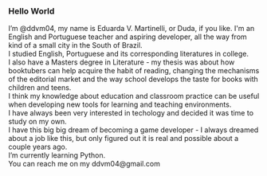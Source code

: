 <!DOCTYPE html>
<html>
<body>
<h3>Hello World</h3>
I’m @ddvm04, my name is Eduarda V. Martinelli, or Duda, if you like. I'm an English and Portuguese teacher and aspiring developer, all the way from kind of a small city in the South of Brazil. <br>
I studied English, Portuguese and its corresponding literatures in college. <br>
I also have a Masters degree in Literature - my thesis was about how booktubers can help acquire the habit of reading, changing the mechanisms of the editorial market and the way school develops the taste for books with children and teens. <br>
I think my knowledge about education and classroom practice can be useful when developing new tools for learning and teaching environments. <br>
I have always been very interested in techology and decided it was time to study on my own. <br>
I have this big big dream of becoming a game developer - I always dreamed about a job like this, but only figured out it is real and possible about a couple years ago. <br>
I’m currently learning Python. <br>
You can reach me on my ddvm04@gmail.com
</p>
</body>
</html>
<!---
ddvm04/ddvm04 is a ✨ special ✨ repository because its `README.md` (this file) appears on your GitHub profile.
You can click the Preview link to take a look at your changes.
--->

